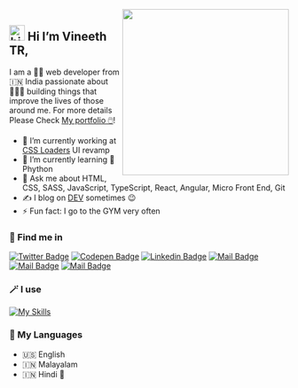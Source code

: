 <img width="300px" align="right" src="https://vineethtrv.github.io/assets/images/vineethtrv.jpg"/>

## <img src="https://user-images.githubusercontent.com/1303154/88677602-1635ba80-d120-11ea-84d8-d263ba5fc3c0.gif" width="28px" height="28px" alt="hi"> Hi  I’m Vineeth TR, 

I am a 👨‍💻 web developer from 🇮🇳 India passionate about 👨🏻‍🔧 building things that improve the lives of those around me. For more details Please Check [My portfolio 🖱️](https://vineethtrv.github.io/)! 

- 🔭 I’m currently working at [CSS Loaders](https://cssloaders.github.io/) UI revamp
- 🌱 I’m currently learning 🐍 Phython
- 💬 Ask me about HTML, CSS, SASS, JavaScript, TypeScript, React, Angular, Micro Front End, Git
- ✍️ I blog on [DEV](https://dev.to/vineethtrv) sometimes 😉
- ⚡ Fun fact: I go to the GYM very often


### 🔦 Find me in
[![Twitter Badge](https://img.shields.io/badge/-@vineethtrv-1ca0f1?style=flat&labelColor=1ca0f1&logo=twitter&logoColor=white&link=https://twitter.com/vineethtrv)](https://twitter.com/vineethtrv) 
[![Codepen Badge](https://img.shields.io/badge/-vineethtrv-000000?style=flat&labelColor=000000&logo=codepen&logoColor=white&link=https://codepen.io/vineethtrv)](https://codepen.io/vineethtrv) 
[![Linkedin Badge](https://img.shields.io/badge/-vineethtrv-0e76a8?style=flat&labelColor=0e76a8&logo=linkedin&logoColor=white)](https://www.linkedin.com/in/vineethtrv/) 
[![Mail Badge](https://img.shields.io/badge/-@vineeth.tr-bc2a8d?style=flat&labelColor=bc2a8d&logo=instagram&logoColor=white)](https://instagram.com/vineeth.tr) 
[![Mail Badge](https://img.shields.io/badge/-vineethtrv-c0392b?style=flat&labelColor=c0392b&logo=gmail&logoColor=white)](mailto:vineethtrv@gmail.com)
[![Mail Badge](https://img.shields.io/badge/-vineethtrv-e74c3c?style=flat&labelColor=e74c3c&logo=youtube&logoColor=white)](https://youtube.com/vineethtrv)

### 🪄 I use

[![My Skills](https://skillicons.dev/icons?i=html,css,javascript,react,angular,vuejs,svelte,pug,sass,less,nodejs,expressjs,mongodb,jquery,threejs,electron,flutter,tailwindcss,bootstrap,materialui,svg,nextjs,webassembly,figma,xd,git,github,firebase,bitbucket,azure,vite,webpack,astro,wordpress,codepen,regex,vercel,aws,redux,androidstudio,bash,githubactions,bun,d3,dart,devto,discord,graphql,jest,markdown,mysql,npm,powershell,arduino,docker,vscode,postman,photoshop,webstorm,yarn&theme=dark&perline=15)](https://skillicons.dev)

### 🔗 My Languages

- 🇺🇸 English
- 🇮🇳 Malayalam
- 🇮🇳 Hindi 👶	

